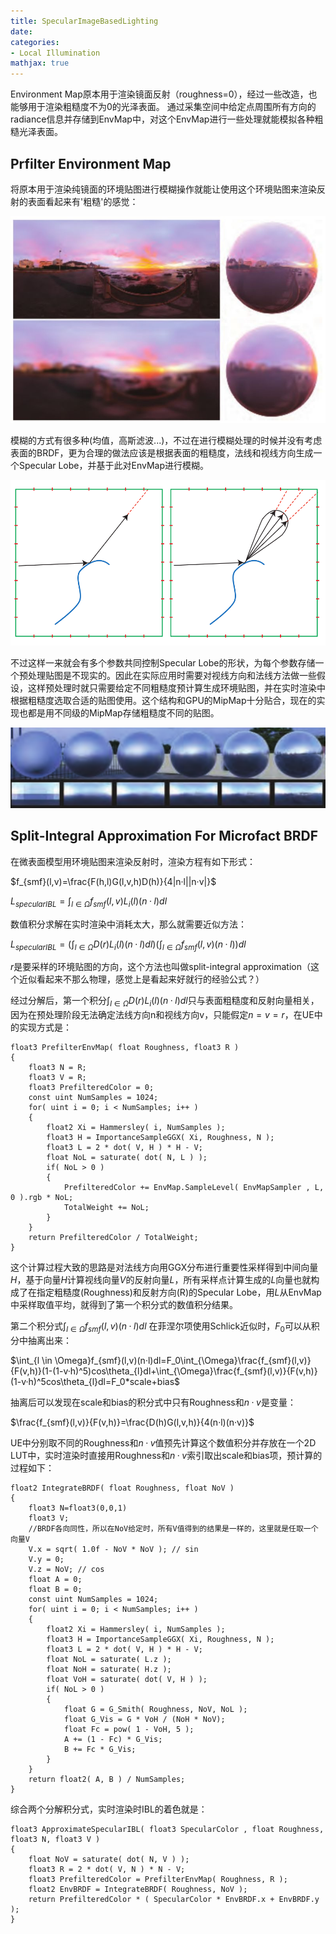 ```yaml
---
title: SpecularImageBasedLighting
date: 
categories:
- Local Illumination
mathjax: true
---
```


Environment Map原本用于渲染镜面反射（roughness=0），经过一些改造，也能够用于渲染粗糙度不为0的光泽表面。
通过采集空间中给定点周围所有方向的radiance信息并存储到EnvMap中，对这个EnvMap进行一些处理就能模拟各种粗糙光泽表面。

## Prfilter Environment Map

将原本用于渲染纯镜面的环境贴图进行模糊操作就能让使用这个环境贴图来渲染反射的表面看起来有'粗糙'的感觉：

![RoughSpecular](SpecularImageBasedLighting/RoughSpecular.png)

模糊的方式有很多种(均值，高斯滤波...)，不过在进行模糊处理的时候并没有考虑表面的BRDF，更为合理的做法应该是根据表面的粗糙度，法线和视线方向生成一个Specular Lobe，并基于此对EnvMap进行模糊。

![SpecularLobe](SpecularImageBasedLighting/SpecularLobe.png)

不过这样一来就会有多个参数共同控制Specular Lobe的形状，为每个参数存储一个预处理贴图是不现实的。因此在实际应用时需要对视线方向和法线方法做一些假设，这样预处理时就只需要给定不同粗糙度预计算生成环境贴图，并在实时渲染中根据粗糙度选取合适的贴图使用。这个结构和GPU的MipMap十分贴合，现在的实现也都是用不同级的MipMap存储粗糙度不同的贴图。

![MipMap](SpecularImageBasedLighting/MipMap.png)

## Split-Integral Approximation For Microfact BRDF

在微表面模型用环境贴图来渲染反射时，渲染方程有如下形式：

$f_{smf}(l,v)=\frac{F(h,l)G(l,v,h)D(h)}{4|n·l||n·v|}$

$L_{specularIBL}=\int_{l \in \Omega} f_{smf}(l,v)L_i(l)(n·l)dl$

数值积分求解在实时渲染中消耗太大，那么就需要近似方法：

$L_{specularIBL}=(\int_{l \in \Omega} D(r)L_i(l)(n·l)dl)(\int_{l \in \Omega}f_{smf}(l,v)(n·l))dl$

$r$是要采样的环境贴图的方向，这个方法也叫做split-integral approximation（这个近似看起来不那么物理，感觉上是看起来好就行的经验公式？）

经过分解后，第一个积分$\int_{l \in \Omega} D(r)L_i(l)(n·l)dl$只与表面粗糙度和反射向量相关，因为在预处理阶段无法确定法线方向n和视线方向v，只能假定$n=v=r$，在UE中的实现方式是：

``` CG
float3 PrefilterEnvMap( float Roughness, float3 R )
{
    float3 N = R;
    float3 V = R;
    float3 PrefilteredColor = 0;
    const uint NumSamples = 1024;
    for( uint i = 0; i < NumSamples; i++ )
    {
        float2 Xi = Hammersley( i, NumSamples );
        float3 H = ImportanceSampleGGX( Xi, Roughness, N );
        float3 L = 2 * dot( V, H ) * H - V;
        float NoL = saturate( dot( N, L ) );
        if( NoL > 0 )
        {
            PrefilteredColor += EnvMap.SampleLevel( EnvMapSampler , L, 0 ).rgb * NoL;
            TotalWeight += NoL;
        }
    }
    return PrefilteredColor / TotalWeight;
}
```
这个计算过程大致的思路是对法线方向用GGX分布进行重要性采样得到中间向量$H$，基于向量$H$计算视线向量$V$的反射向量$L$，所有采样点计算生成的$L$向量也就构成了在指定粗糙度(Roughness)和反射方向(R)的Specular Lobe，用$L$从EnvMap中采样取值平均，就得到了第一个积分式的数值积分结果。

第二个积分式$\int_{l \in \Omega}f_{smf}(l,v)(n·l)dl$ 在菲涅尔项使用Schlick近似时，$F_0$可以从积分中抽离出来：

$\int_{l \in \Omega}f_{smf}(l,v)(n·l)dl=F_0\int_{\Omega}\frac{f_{smf}(l,v)}{F(v,h)}(1-(1-v·h)^5)cos\theta_{l}dl+\int_{\Omega}\frac{f_{smf}(l,v)}{F(v,h)}(1-v·h)^5cos\theta_{l}dl=F_0*scale+bias$

抽离后可以发现在scale和bias的积分式中只有Roughness和$n·v$是变量：

$\frac{f_{smf}(l,v)}{F(v,h)}=\frac{D(h)G(l,v,h)}{4(n·l)(n·v)}$

UE中分别取不同的Roughness和$n·v$值预先计算这个数值积分并存放在一个2D LUT中，实时渲染时直接用Roughness和$n·v$索引取出scale和bias项，预计算的过程如下：

```CG
float2 IntegrateBRDF( float Roughness, float NoV )
{
    float3 N=float3(0,0,1)
    float3 V;
    //BRDF各向同性，所以在NoV给定时，所有V值得到的结果是一样的，这里就是任取一个向量V
    V.x = sqrt( 1.0f - NoV * NoV ); // sin
    V.y = 0;
    V.z = NoV; // cos
    float A = 0;
    float B = 0;
    const uint NumSamples = 1024;
    for( uint i = 0; i < NumSamples; i++ )
    {
        float2 Xi = Hammersley( i, NumSamples );
        float3 H = ImportanceSampleGGX( Xi, Roughness, N );
        float3 L = 2 * dot( V, H ) * H - V;
        float NoL = saturate( L.z );
        float NoH = saturate( H.z );
        float VoH = saturate( dot( V, H ) );
        if( NoL > 0 )
        {
            float G = G_Smith( Roughness, NoV, NoL );
            float G_Vis = G * VoH / (NoH * NoV);
            float Fc = pow( 1 - VoH, 5 );
            A += (1 - Fc) * G_Vis;
            B += Fc * G_Vis;
        }
    }
    return float2( A, B ) / NumSamples;
}
```

综合两个分解积分式，实时渲染时IBL的着色就是：
```CG
float3 ApproximateSpecularIBL( float3 SpecularColor , float Roughness, float3 N, float3 V )
{
    float NoV = saturate( dot( N, V ) );
    float3 R = 2 * dot( V, N ) * N - V;
    float3 PrefilteredColor = PrefilterEnvMap( Roughness, R );
    float2 EnvBRDF = IntegrateBRDF( Roughness, NoV );
    return PrefilteredColor * ( SpecularColor * EnvBRDF.x + EnvBRDF.y );
}
```
